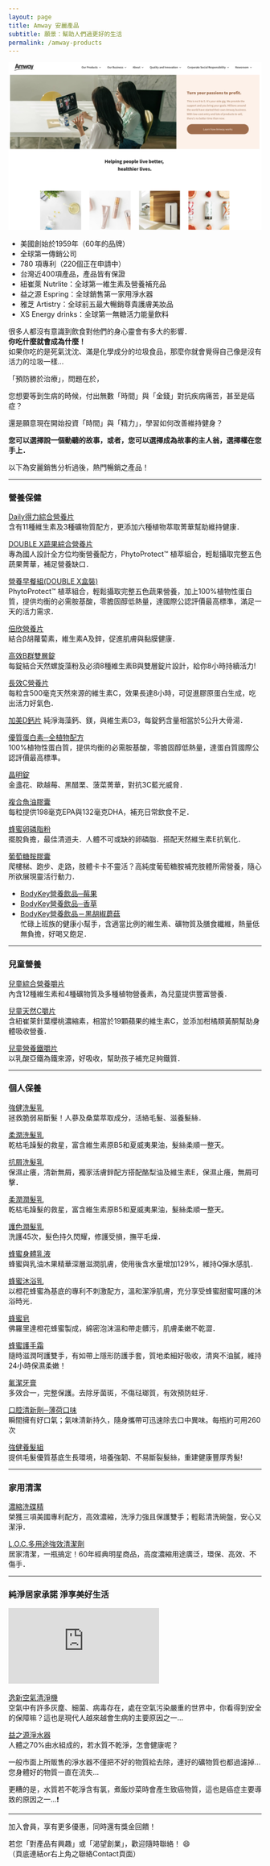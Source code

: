 ```yaml
---
layout: page
title: Amway 安麗產品
subtitle: 願景：幫助人們過更好的生活
permalink: /amway-products
---
```


![Amway web](/assets/amway.png)

- 美國創始於1959年（60年的品牌）
- 全球第一傳銷公司
- 780 項專利（220個正在申請中）
- 台灣近400項產品，產品皆有保證
- 紐崔萊 Nutrlite：全球第一維生素及營養補充品
- 益之源 Espring：全球銷售第一家用淨水器
- 雅芝 Artistry：全球前五最大暢銷尊貴護膚美妝品
- XS Energy drinks：全球第一無糖活力能量飲料

很多人都沒有意識到飲食對他們的身心靈會有多大的影響．  
<b>你吃什麼就會成為什麼！</b>  
如果你吃的是死氣沈沈、滿是化學成分的垃圾食品，那麼你就會覺得自己像是沒有活力的垃圾一樣...

「預防勝於治療」，問題在於，

您想要等到生病的時候，付出無數「時間」與「金錢」對抗疾病痛苦，甚至是癌症？  

還是願意現在開始投資「時間」與「精力」，學習如何改善維持健身？

<b>您可以選擇說一個動聽的故事，或者，您可以選擇成為故事的主人翁，選擇權在您手上．</b>

以下為安麗銷售分析過後，熱門暢銷之產品！

---

### 營養保健

[Daily得力綜合營養片]  
含有11種維生素及3種礦物質配方，更添加六種植物萃取菁華幫助維持健康．

[DOUBLE X蔬果綜合營養片]  
專為國人設計全方位均衡營養配方，PhytoProtect™ 植萃組合，輕鬆攝取完整五色蔬果菁華，補足營養缺口．

[營養早餐組(DOUBLE X盒裝)]  
PhytoProtect™ 植萃組合，輕鬆攝取完整五色蔬果營養，加上100%植物性蛋白質，提供均衡的必需胺基酸，零膽固醇低熱量，達國際公認評價最高標準，滿足一天的活力需求．

[倍欣營養片]  
結合β胡蘿蔔素，維生素A及鋅，促進肌膚與黏膜健康．

[高效B群雙層錠]  
每錠結合天然螺旋藻粉及必須8種維生素B與雙層錠片設計，給你8小時持續活力!

[長效C營養片]  
每粒含500毫克天然來源的維生素C，效果長達8小時，可促進膠原蛋白生成，吃出活力好氣色．

[加美D鈣片]
純淨海藻鈣、鎂，與維生素D3，每錠鈣含量相當於5公升大骨湯．

[優質蛋白素─全植物配方]  
100%植物性蛋白質，提供均衡的必需胺基酸，零膽固醇低熱量，達蛋白質國際公認評價最高標準。

[晶明錠]  
金盞花、歐越莓、黑醋栗、菠菜菁華，對抗3C藍光威脅．

[複合魚油膠囊]  
每粒提供198毫克EPA與132毫克DHA，補充日常飲食不足．

[蜂蜜卵磷脂粉]  
擺脫負擔，最佳清道夫．人體不可或缺的卵磷脂．搭配天然維生素E抗氧化．

[葡萄糖胺膠囊]  
爬樓梯、跑步、走路，肢體卡卡不靈活？高純度葡萄糖胺補充肢體所需營養，隨心所欲展現靈活行動力．

* [BodyKey營養飲品─莓果]  
* [BodyKey營養飲品─香草]  
* [BodyKey營養飲品－黑胡椒蘑菇]  
忙碌上班族的健康小幫手，含適當比例的維生素、礦物質及膳食纖維，熱量低無負擔，好喝又飽足．

---

### 兒童營養

[兒童綜合營養嚼片]  
內含12種維生素和4種礦物質及多種植物營養素，為兒童提供豐富營養．

[兒童天然C嚼片]  
含紐崔萊針葉櫻桃濃縮素，相當於19顆蘋果的維生素C，並添加柑橘類黃酮幫助身體吸收營養．

[兒童營養鐵嚼片]  
以乳酸亞鐵為鐵來源，好吸收，幫助孩子補充足夠鐵質．

---

### 個人保養

[強健洗髮乳]  
拯救脆弱易斷髮！人蔘及桑葉萃取成分，活絡毛髮、滋養髮絲．

[柔潤洗髮乳]  
乾枯毛躁髮的救星，富含維生素原B5和夏威夷果油，髮絲柔順一整天。

[抗屑洗髮乳]  
保濕止癢，清新無屑，獨家活膚鋅配方搭配酪梨油及維生素E，保濕止癢，無屑可擊．

[柔潤潤髮乳]  
乾枯毛躁髮的救星，富含維生素原B5和夏威夷果油，髮絲柔順一整天。

[護色潤髮乳]  
洗護45次，髮色持久閃耀，修護受損，撫平毛燥．

[蜂蜜身體乳液]  
蜂蜜與乳油木果精華深層滋潤肌膚，使用後含水量增加129%，維持Q彈水感肌．

[蜂蜜沐浴乳]  
以橙花蜂蜜為基底的專利不刺激配方，溫和潔淨肌膚，充分享受蜂蜜甜蜜呵護的沐浴時光．

[蜂蜜皂]  
佛羅里達橙花蜂蜜製成，綿密泡沫溫和帶走髒污，肌膚柔嫩不乾澀．

[蜂蜜護手霜]  
隨時滋潤呵護雙手，有如帶上隱形防護手套，質地柔細好吸收，清爽不油膩，維持24小時保濕柔嫩！

[氟潔牙膏]  
多效合一，完整保護。去除牙菌斑，不傷琺瑯質，有效預防蛀牙．

[口腔清新劑─薄荷口味]  
瞬間擁有好口氣；氣味清新持久，隨身攜帶可迅速除去口中異味。每瓶約可用260次

[強健養髮組]  
提供毛髮優質基底生長環境，培養強韌、不易斷裂髮絲，重建健康豐厚秀髮!

---

### 家用清潔

[濃縮洗碟精]  
榮獲三項美國專利配方，高效濃縮，洗淨力強且保護雙手；輕鬆清洗碗盤，安心又潔淨．

[L.O.C.多用途強效清潔劑]  
居家清潔，一瓶搞定！60年經典明星商品，高度濃縮用途廣泛，環保、高效、不傷手．

---

### 純淨居家承諾 淨享美好生活

<div class="embed-video">
<iframe src="https://www.youtube.com/embed/uytoRK2Yj_k" frameborder="0" allow="accelerometer; autoplay; encrypted-media; gyroscope; picture-in-picture" allowfullscreen></iframe>
</div>

[逸新空氣清淨機]  
空氣中有許多灰塵、細菌、病毒存在，處在空氣污染嚴重的世界中，你看得到安全的保障嘛？這也是現代人越來越會生病的主要原因之一...

[益之源淨水器]  
人體之70%由水組成的，若水質不乾淨，怎會健康呢？  

一般市面上所販售的淨水器不僅把不好的物質給去除，連好的礦物質也都過濾掉...您身體好的物質一直在流失...  

更糟的是，水質若不乾淨含有氯，煮飯炒菜時會產生致癌物質，這也是癌症主要導致的原因之一...:exclamation:  

---

加入會員，享有更多優惠，同時還有獎金回饋！

若您「對產品有興趣」或「渴望創業」，歡迎隨時聯絡！ :smile:  
（頁底連結or右上角之聯絡Contact頁面）

[逸新空氣清淨機]: https://shop.amway.com.tw/p/2070?d=F161766580C5315D3D99F3A4EE8FE936
[益之源淨水器]: https://shop.amway.com.tw/p/9811?d=F161766580C5315D3D99F3A4EE8FE936
[Daily得力綜合營養片]: https://shop.amway.com.tw/p/2520?d=F161766580C5315D3D99F3A4EE8FE936
[倍欣營養片]: https://shop.amway.com.tw/p/2512?d=F161766580C5315D3D99F3A4EE8FE936
[高效B群雙層錠]: https://shop.amway.com.tw/p/2616?d=F161766580C5315D3D99F3A4EE8FE936
[長效C營養片]: https://shop.amway.com.tw/p/2573?d=F161766580C5315D3D99F3A4EE8FE936
[加美D鈣片]: https://shop.amway.com.tw/p/2578?d=F161766580C5315D3D99F3A4EE8FE936
[DOUBLE X蔬果綜合營養片]: https://shop.amway.com.tw/p/2696?d=F161766580C5315D3D99F3A4EE8FE936
[營養早餐組(DOUBLE X盒裝)]: https://shop.amway.com.tw/p/2704?d=F161766580C5315D3D99F3A4EE8FE936
[優質蛋白素─全植物配方]: https://shop.amway.com.tw/p/2575?d=F161766580C5315D3D99F3A4EE8FE936

[晶明錠]: https://shop.amway.com.tw/p/2649?d=F161766580C5315D3D99F3A4EE8FE936
[複合魚油膠囊]: https://shop.amway.com.tw/p/2617?d=F161766580C5315D3D99F3A4EE8FE936
[蜂蜜卵磷脂粉]: https://shop.amway.com.tw/p/2635?d=F161766580C5315D3D99F3A4EE8FE936
[葡萄糖胺膠囊]: https://shop.amway.com.tw/p/2565?d=F161766580C5315D3D99F3A4EE8FE936
[BodyKey營養飲品─香草]: https://shop.amway.com.tw/p/2618?d=F161766580C5315D3D99F3A4EE8FE936
[BodyKey營養飲品─莓果]: https://shop.amway.com.tw/p/2619?d=F161766580C5315D3D99F3A4EE8FE936
[BodyKey營養飲品－黑胡椒蘑菇]: https://shop.amway.com.tw/p/2783?d=F161766580C5315D3D99F3A4EE8FE936

[兒童綜合營養嚼片]: https://shop.amway.com.tw/p/2534?d=F161766580C5315D3D99F3A4EE8FE936
[兒童天然C嚼片]: https://shop.amway.com.tw/p/2552?d=F161766580C5315D3D99F3A4EE8FE936
[兒童營養鐵嚼片]: https://shop.amway.com.tw/p/2519?d=F161766580C5315D3D99F3A4EE8FE936

[濃縮洗碟精]: https://shop.amway.com.tw/p/1082?d=F161766580C5315D3D99F3A4EE8FE936
[L.O.C.多用途強效清潔劑]: https://shop.amway.com.tw/p/1074?d=F161766580C5315D3D99F3A4EE8FE936

[強健洗髮乳]: https://shop.amway.com.tw/p/3119?d=F161766580C5315D3D99F3A4EE8FE936
[柔潤洗髮乳]: https://shop.amway.com.tw/p/3116?d=F161766580C5315D3D99F3A4EE8FE936
[抗屑洗髮乳]: https://shop.amway.com.tw/p/3120?d=F161766580C5315D3D99F3A4EE8FE936
[柔潤潤髮乳]: https://shop.amway.com.tw/p/3121?d=F161766580C5315D3D99F3A4EE8FE936
[護色潤髮乳]: https://shop.amway.com.tw/p/3123?d=F161766580C5315D3D99F3A4EE8FE936

[蜂蜜身體乳液]: https://shop.amway.com.tw/p/3157?d=F161766580C5315D3D99F3A4EE8FE936
[蜂蜜沐浴乳]: https://shop.amway.com.tw/p/3158?d=F161766580C5315D3D99F3A4EE8FE936
[蜂蜜皂]: https://shop.amway.com.tw/p/3159?d=F161766580C5315D3D99F3A4EE8FE936
[蜂蜜護手霜]: https://shop.amway.com.tw/p/3160?d=F161766580C5315D3D99F3A4EE8FE936
[氟潔牙膏]: https://shop.amway.com.tw/p/3004?d=F161766580C5315D3D99F3A4EE8FE936
[口腔清新劑─薄荷口味]: https://shop.amway.com.tw/p/3168?d=F161766580C5315D3D99F3A4EE8FE936
[強健養髮組]: https://shop.amway.com.tw/p/3179?d=F161766580C5315D3D99F3A4EE8FE936